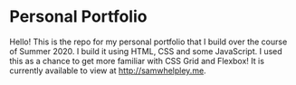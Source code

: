 # Personal Portfolio

Hello! This is the repo for my personal portfolio that I build over the course of Summer 2020. I build it using
HTML, CSS and some JavaScript. I used this as a chance to get more familiar with CSS Grid and Flexbox! It is currently available to view at http://samwhelpley.me.